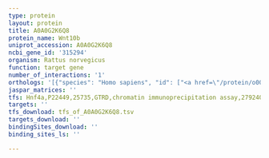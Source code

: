 ```yaml
---
type: protein
layout: protein
title: A0A0G2K6Q8
protein_name: Wnt10b
uniprot_accession: A0A0G2K6Q8
ncbi_gene_id: '315294'
organism: Rattus norvegicus
function: target gene
number_of_interactions: '1'
orthologs: '[{"species": "Homo sapiens", "id": ["<a href=\"/protein/o00744\">O00744</a>"]}, {"species": "Danio rerio", "id": ["<a href=\"/protein/b3dg58\">B3DG58</a>"]}, {"species": "Mus musculus", "id": ["<a href=\"/protein/p48614\">P48614</a>"]}, {"species": "Drosophila melanogaster", "id": ["<a href=\"/protein/q9vm25\">Q9VM25</a>"]}]'
jaspar_matrices: ''
tfs: Hnf4a,P22449,25735,GTRD,chromatin immunoprecipitation assay,27924024%5Buid%5D,No
targets: ''
tfs_download: tfs_of_A0A0G2K6Q8.tsv
targets_download: ''
bindingSites_download: ''
binding_sites_ls: ''

---
```

